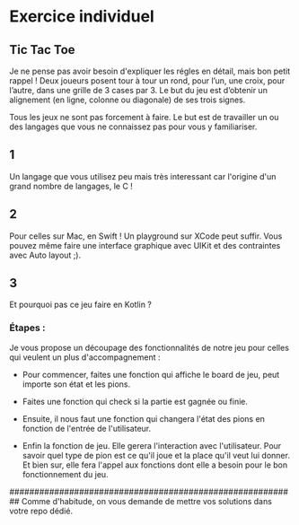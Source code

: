 # Exercice individuel

## Tic Tac Toe

Je ne pense pas avoir besoin d'expliquer les régles en détail, mais bon petit rappel !
Deux joueurs posent tour à tour un rond, pour l’un, une croix, pour l’autre, dans une grille de 3 cases par 3. Le but du jeu est d’obtenir un alignement (en ligne, colonne ou diagonale) de ses trois signes. 


Tous les jeux ne sont pas forcement à faire. Le but est de travailler un ou des langages que vous ne connaissez pas pour vous y familiariser.

## 1
Un langage que vous utilisez peu mais très interessant car l'origine d'un grand nombre de langages, le C !

## 2
Pour celles sur Mac, en Swift ! Un playground sur XCode peut suffir. Vous pouvez même faire une interface graphique avec UIKit et des contraintes avec Auto layout ;). 

## 3
Et pourquoi pas ce jeu faire en Kotlin ?


### Étapes :
Je vous propose un découpage des fonctionnalités de notre jeu pour celles qui veulent un plus d'accompagnement :

- Pour commencer, faites une fonction qui affiche le board de jeu, peut importe son état et les pions.

- Faites une fonction qui check si la partie est gagnée ou finie.

- Ensuite, il nous faut une fonction qui changera l'état des pions en fonction de l'entrée de l'utilisateur.

- Enfin la fonction de jeu. Elle gerera l'interaction avec l'utilisateur. Pour savoir quel type de pion est ce qu'il joue et la place qu'il veut lui donner. Et bien sur, elle fera l'appel aux fonctions dont elle a besoin pour le bon fonctionnement du jeu.



##########################################################
Comme d'habitude, on vous demande de mettre vos solutions dans votre repo dédié.

